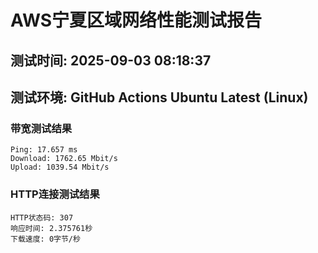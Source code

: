 # AWS宁夏区域网络性能测试报告
## 测试时间: 2025-09-03 08:18:37
## 测试环境: GitHub Actions Ubuntu Latest (Linux)

### 带宽测试结果
```
Ping: 17.657 ms
Download: 1762.65 Mbit/s
Upload: 1039.54 Mbit/s
```

### HTTP连接测试结果
```
HTTP状态码: 307
响应时间: 2.375761秒
下载速度: 0字节/秒
```

